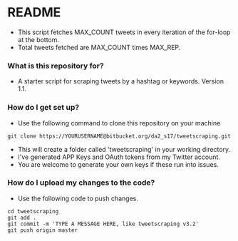 # README #

* This script fetches MAX_COUNT tweets in every iteration of the for-loop at the bottom. 
* Total tweets fetched are MAX_COUNT times MAX_REP.

### What is this repository for? ###

* A starter script for scraping tweets by a hashtag or keywords. Version 1.1.

### How do I get set up? ###

* Use the following command to clone this repository on your machine
```
git clone https://YOURUSERNAME@bitbucket.org/da2_s17/tweetscraping.git

```
* This will create a folder called 'tweetscraping' in your working directory.
* I've generated APP Keys and OAuth tokens from my Twitter account.
* You are welcome to generate your own keys if these run into issues.


### How do I upload my changes to the code? ###

* Use the following code to push changes.
```
cd tweetscraping
git add .
git commit -m 'TYPE A MESSAGE HERE, like tweetscraping v3.2'
git push origin master
```